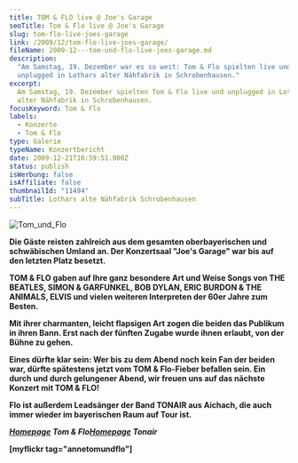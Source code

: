 ```yaml
---
title: TOM & FLO live @ Joe's Garage
seoTitle: Tom & Flo live @ Joe's Garage
slug: tom-flo-live-joes-garage
link: /2009/12/tom-flo-live-joes-garage/
fileName: 2009-12---tom-und-flo-live-joes-garage.md
description:
  "Am Samstag, 19. Dezember war es so weit: Tom & Flo spielten live und
  unplugged in Lothars alter Nähfabrik in Schrobenhausen."
excerpt:
  Am Samstag, 19. Dezember spielten Tom & Flo live und unplugged in Lothars
  alter Nähfabrik in Schrobenhausen.
focusKeyword: Tom & Flo
labels:
  - Konzerte
  - Tom & Flo
type: Galerie
typeName: Konzertbericht
date: 2009-12-21T16:59:51.000Z
status: publish
isWerbung: false
isAffiliate: false
thumbnailId: "11494"
subTitle: Lothars alte Nähfabrik Schrobenhausen
---
```


![Tom_und_Flo](http://cardamonchai.com/wp-content/uploads/2009/12/9915324134_eeaa627d60_z-640x427.jpg)

<strong>

Die Gäste reisten zahlreich aus dem gesamten oberbayerischen und schwäbischen
Umland an. Der Konzertsaal "Joe's Garage" war bis auf den letzten Platz besetzt.

TOM &amp; FLO gaben auf Ihre ganz besondere Art und Weise Songs von THE BEATLES,
SIMON &amp; GARFUNKEL, BOB DYLAN, ERIC BURDON &amp; THE ANIMALS, ELVIS und
vielen weiteren Interpreten der 60er Jahre zum Besten.

Mit ihrer charmanten, leicht flapsigen Art zogen die beiden das Publikum in
ihren Bann. Erst nach der fünften Zugabe wurde ihnen erlaubt, von der Bühne zu
gehen.

Eines dürfte klar sein: Wer bis zu dem Abend noch kein Fan der beiden war,
dürfte spätestens jetzt vom TOM &amp; Flo-Fieber befallen sein. Ein durch und
durch gelungener Abend, wir freuen uns auf das nächste Konzert mit TOM &amp;
FLO!

Flo ist außerdem Leadsänger der Band TONAIR aus Aichach, die auch immer wieder
im bayerischen Raum auf Tour ist.

<em><a title="Tom &amp; Flo" href="http://www.tom-und-flo.de/" target="_blank" rel="noopener">Homepage</a>
Tom &amp;
Flo</em><em><a title="Tonair" href="http://www.tonair.de/frontend/front_content.php" target="_blank" rel="noopener">Homepage</a>
Tonair</em>

[myflickr tag="annetomundflo"]
